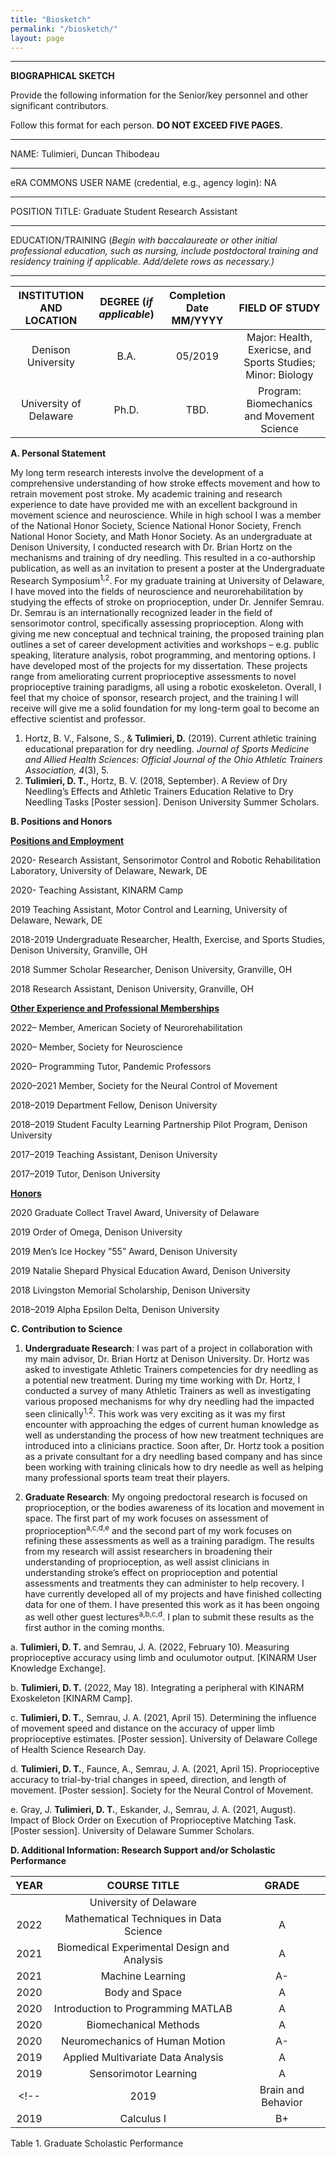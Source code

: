 ```yaml
---
title: "Biosketch"
permalink: "/biosketch/"
layout: page
---
```


---
**BIOGRAPHICAL SKETCH**

Provide the following information for the Senior/key personnel and other significant contributors. 

Follow this format for each person. **DO NOT EXCEED FIVE PAGES.**

---

NAME: Tulimieri, Duncan Thibodeau

---

eRA COMMONS USER NAME (credential, e.g., agency login): NA

---

POSITION TITLE: Graduate Student Research Assistant 

---

EDUCATION/TRAINING (*Begin with baccalaureate or other initial professional education, such as nursing, include postdoctoral training and residency training if applicable. Add/delete rows as necessary.)*

---

| INSTITUTION AND LOCATION | DEGREE (*if applicable*) | Completion Date MM/YYYY | FIELD OF STUDY |
| :----------------------: | :----------------------: | :---------------------: | :------------: |
| Denison University       | B.A.                     | 05/2019                 | Major: Health, Exericse, and Sports Studies; Minor: Biology |
| University of Delaware   | Ph.D.                    | TBD.                    | Program: Biomechanics and Movement Science |

**A. Personal Statement** 

My long term research interests involve the development of a comprehensive understanding of how stroke effects movement and how to retrain movement post stroke. My academic training and research experience to date have provided me with an excellent background in movement science and neuroscience. While in high school I was a member of the National Honor Society, Science National Honor Society, French National Honor Society, and Math Honor Society. As an undergraduate at Denison University, I conducted research with Dr. Brian Hortz on the mechanisms and training of dry needling. This resulted in a co-authorship publication, as well as an invitation to present a poster at the Undergraduate Research Symposium<sup>1,2</sup>. For my graduate training at University of Delaware, I have moved into the fields of neuroscience and neurorehabilitation by studying the effects of stroke on proprioception, under Dr. Jennifer Semrau. Dr. Semrau is an internationally recognized leader in the field of sensorimotor control, specifically assessing proprioception. Along with giving me new conceptual and technical training, the proposed training plan outlines a set of career development activities and workshops – e.g. public speaking, literature analysis, robot programming, and mentoring options. I have developed most of the projects for my dissertation. These projects range from ameliorating current proprioceptive assessments to novel proprioceptive training paradigms, all using a robotic exoskeleton. Overall, I feel that my choice of sponsor, research project, and the training I will receive will give me a solid foundation for my long-term goal to become an effective scientist and professor.

  1. Hortz, B. V., Falsone, S., & **Tulimieri, D.** (2019). Current athletic training educational preparation for dry needling. *Journal of Sports Medicine and Allied Health Sciences: Official Journal of the Ohio Athletic Trainers Association, 4*(3), 5.
  2. **Tulimieri, D. T.**, Hortz, B. V. (2018, September). A Review of Dry Needling’s Effects and Athletic Trainers Education Relative to Dry Needling Tasks [Poster session]. Denison University Summer Scholars.

**B. Positions and Honors** 

<ins>**Positions and Employment**<ins>

2020-        Research Assistant, Sensorimotor Control and Robotic Rehabilitation Laboratory, University of Delaware, Newark, DE

2020-        Teaching Assistant, KINARM Camp
  
2019         Teaching Assistant, Motor Control and Learning, University of Delaware, Newark, DE
  
2018-2019    Undergraduate Researcher, Health, Exercise, and Sports Studies, Denison University, Granville, OH
  
2018         Summer Scholar Researcher, Denison University, Granville, OH
  
2018         Research Assistant, Denison University, Granville, OH
  
<ins>**Other Experience and Professional Memberships**<ins>
  
2022–     Member, American Society of Neurorehabilitation
  
2020–     Member, Society for Neuroscience
  
2020–     Programming Tutor, Pandemic Professors
  
2020–2021 Member, Society for the Neural Control of Movement
  
2018–2019 Department Fellow, Denison University
  
2018–2019 Student Faculty Learning Partnership Pilot Program, Denison University
  
2017–2019 Teaching Assistant, Denison University
  
2017–2019 Tutor, Denison University
  
<ins>**Honors**<ins>
  
2020      Graduate Collect Travel Award, University of Delaware
  
2019      Order of Omega, Denison University
  
2019      Men’s Ice Hockey ”55” Award, Denison University
  
2019      Natalie Shepard Physical Education Award, Denison University
  
2018      Livingston Memorial Scholarship, Denison University
  
2018–2019 Alpha Epsilon Delta, Denison University
  
**C. Contribution to Science**

1. **Undergraduate Research**: I was part of a project in collaboration with my main advisor, Dr. Brian Hortz at Denison University. Dr. Hortz was asked to investigate Athletic Trainers competencies for dry needling as a potential new treatment. During my time working with Dr. Hortz, I conducted a survey of many Athletic Trainers as well as investigating various proposed mechanisms for why dry needling had the impacted seen clinically<sup>1,2</sup>. This work was very exciting as it was my first encounter with approaching the edges of current human knowledge as well as understanding the process of how new treatment techniques are introduced into a clinicians practice. Soon after, Dr. Hortz took a position as a private consultant for a dry needling based company and has since been working with training clinicals how to dry needle as well as helping many professional sports team treat their players.
  
2. **Graduate Research**: My ongoing predoctoral research is focused on proprioception, or the bodies awareness of its location and movement in space. The first part of my work focuses on assessment of proprioception<sup>a,c,d,e</sup> and the second part of my work focuses on refining these assessments as well as a training paradigm. The results from my research will assist researchers in broadening their understanding of proprioception, as well assist clinicians in understanding stroke’s effect on proprioception and potential assessments and treatments they can administer to help recovery. I have currently developed all of my projects and have finished collecting data for one of them. I have presented this work as it has been ongoing as well other guest lectures<sup>a,b,c,d</sup>. I plan to submit these results as the first author in the coming months.
  
a. **Tulimieri, D. T.** and Semrau, J. A. (2022, February 10). Measuring proprioceptive accuracy using limb and oculumotor output. [KINARM User Knowledge Exchange].
  
b. **Tulimieri, D. T.** (2022, May 18). Integrating a peripheral with KINARM Exoskeleton [KINARM Camp].
  
c. **Tulimieri, D. T.**, Semrau, J. A. (2021, April 15). Determining the influence of movement speed and distance on the accuracy of upper limb proprioceptive estimates. [Poster session]. University of Delaware College of Health Science Research Day.
  
d. **Tulimieri, D. T.**, Faunce, A., Semrau, J. A. (2021, April 15). Proprioceptive accuracy to trial-by-trial changes in speed, direction, and length of movement. [Poster session]. Society for the Neural Control of Movement.
  
e. Gray, J. **Tulimieri, D. T.**, Eskander, J., Semrau, J. A. (2021, August). Impact of Block Order on Execution of Proprioceptive Matching Task. [Poster session]. University of Delaware Summer Scholars.
  
**D. Additional Information: Research Support and/or Scholastic Performance** 
  
| YEAR | COURSE TITLE | GRADE | 
| :--: | :----------: | :---: |
| | University of Delaware |   |
| 2022 | Mathematical Techniques in Data Science | A |
| 2021 | Biomedical Experimental Design and Analysis | A |
| 2021 | Machine Learning | A- |
| 2020 | Body and Space | A |
| 2020 | Introduction to Programming MATLAB | A |
| 2020 | Biomechanical Methods | A |
| 2020 | Neuromechanics of Human Motion | A- |
| 2019 | Applied Multivariate Data Analysis | A |
| 2019 | Sensorimotor Learning | A |
<!-- | 2019 | Brain and Behavior | A |
| 2019 | Calculus I | B+ | -->

Table 1. Graduate Scholastic Performance
  
<!-- | YEAR | COURSE TITLE | GRADE | 
| :--: | :----------: | :---: |
| | Denison University |   |
| 2019 | Vertebrate Zoology | B+ |
| 2019 | History/Philosophy of Health/Sport | A- |
| 2019 | Therapeutic Modalities|  A |
| 2019 | Practicum|  S |
| 2019 | Senior Research|  A |
| 2018 | Practicum|  S |
| 2018 | Youth Sports in America | A- |
| 2018 | Therapeutic Exercise in Athletic Training | A+ |
| 2018 | Senior Research|  A |
| 2018 | Introduction to Psychology|  A |
| 2018 | Summer Research Scholar|  S |
| 2018 | Freshwater Ecology | A+ |
| 2018 | Ecosystem Ecology|  A |
| 2018 | Film Aesthetics/Analysis | B+ |
| 2018 | Directed Study|  A |
| 2018 | Exercise Physiology|  A |
| 2017 | Ecology and Evolution | A- |
| 2017 | Atoms and Molecules | A- |
| 2017 | Intro to Macroeconomics | B+ |
| 2017 | Orthopedic/Illness Assessment | A- |
| 2017 | Denison Internship Program|  S |
| 2017 | Multicellular Life|  B |
| 2017 | The Novel: Greek to Gothic | A- |
| 2017 | Kinesiology | B+ |
| 2017 | Issues in Feminism | B+ |
| 2016 | Molecular Biological/Unicellular Life|  B |
| 2016 | Introduction to Creative Writing | B- |
| 2016 | Intermediate French | A- |
| 2016 | Basic Athletic Training|  B |
| 2016 | Beginning French II|  A |
| 2016 | Elements of Statistics|  C |
| 2016 | Applied Anatomy | B- |
| 2016 | People/Culture/Society | A- |
| 2015 | Advising Circles|  S |
| 2015 | Beginning French I | A- |
| 2015 | Introduction to Music: Jazz | B+ |
| 2015 | Personal and Community Health|  A |
| 2015 | First-Year Writing Workshop|  B |
  
Table 2: Undergraduate Scholastic Performance -->


